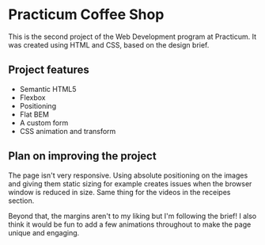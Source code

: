 # Practicum Coffee Shop

This is the second project of the Web Development program at Practicum. It was created using HTML and CSS, based on the design brief.

## Project features

- Semantic HTML5
- Flexbox
- Positioning
- Flat BEM
- A custom form
- CSS animation and transform

## Plan on improving the project

The page isn't very responsive. Using absolute positioning on the images and giving them static sizing for example creates issues when the browser window is reduced in size. Same thing for the videos in the receipes section.

Beyond that, the margins aren't to my liking but I'm following the brief! I also think it would be fun to add a few animations throughout to make the page unique and engaging.
